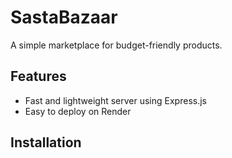 # SastaBazaar

A simple marketplace for budget-friendly products.

## Features
- Fast and lightweight server using Express.js
- Easy to deploy on Render

## Installation
